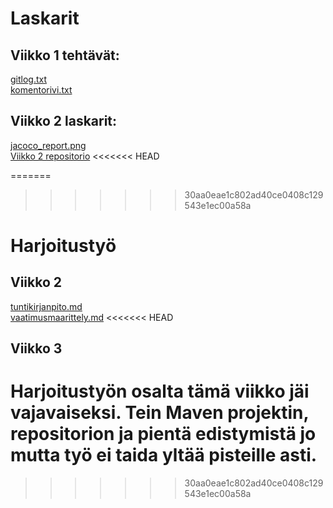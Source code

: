 # Laskarit
## Viikko 1 tehtävät:

[gitlog.txt](https://github.com/miskapohjanrinne/ot-harjoitustyo/blob/master/laskarit/viikko1/gitlog.txt)  
[komentorivi.txt](https://github.com/miskapohjanrinne/ot-harjoitustyo/blob/master/laskarit/viikko1/komentorivi.txt)

## Viikko 2 laskarit:  
[jacoco_report.png](https://raw.githubusercontent.com/miskapohjanrinne/ot-harjoitustyo/master/laskarit/viikko2/jacoco_report.png)  
[Viikko 2 repositorio](https://github.com/miskapohjanrinne/ot-harjoitustyo/tree/master/laskarit/viikko2)
<<<<<<< HEAD

=======
>>>>>>> 30aa0eae1c802ad40ce0408c129543e1ec00a58a

# Harjoitustyö
## Viikko 2
[tuntikirjanpito.md](https://github.com/miskapohjanrinne/ot-harjoitustyo/blob/master/dokumentaatio/tuntikirjanpito.md)  
[vaatimusmaarittely.md](https://github.com/miskapohjanrinne/ot-harjoitustyo/blob/master/dokumentaatio/vaatimusmaarittely.md)
<<<<<<< HEAD

## Viikko 3
Harjoitustyön osalta tämä viikko jäi vajavaiseksi. Tein Maven projektin, repositorion ja pientä edistymistä jo mutta työ ei taida yltää
pisteille asti.
=======
>>>>>>> 30aa0eae1c802ad40ce0408c129543e1ec00a58a
